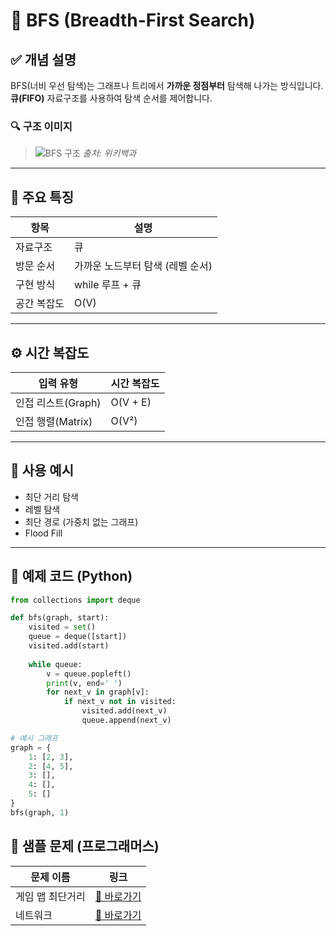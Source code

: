 # 📘 BFS (Breadth-First Search)

## ✅ 개념 설명

BFS(너비 우선 탐색)는 그래프나 트리에서 **가까운 정점부터** 탐색해 나가는 방식입니다.  
**큐(FIFO)** 자료구조를 사용하여 탐색 순서를 제어합니다.

### 🔍 구조 이미지
> ![BFS 구조](https://upload.wikimedia.org/wikipedia/commons/5/5d/Breadth-First-Search-Algorithm.gif)
> *출처: 위키백과*

---

## 🧮 주요 특징

| 항목      | 설명                                 |
|-----------|--------------------------------------|
| 자료구조   | 큐                                   |
| 방문 순서 | 가까운 노드부터 탐색 (레벨 순서)      |
| 구현 방식 | while 루프 + 큐                      |
| 공간 복잡도 | O(V)                                |

---

## ⚙️ 시간 복잡도

| 입력 유형       | 시간 복잡도       |
|------------------|--------------------|
| 인접 리스트(Graph) | O(V + E)           |
| 인접 행렬(Matrix) | O(V²)              |

---

## 🧠 사용 예시
- 최단 거리 탐색
- 레벨 탐색
- 최단 경로 (가중치 없는 그래프)
- Flood Fill

---

## 🧪 예제 코드 (Python)

```python
from collections import deque

def bfs(graph, start):
    visited = set()
    queue = deque([start])
    visited.add(start)
    
    while queue:
        v = queue.popleft()
        print(v, end=' ')
        for next_v in graph[v]:
            if next_v not in visited:
                visited.add(next_v)
                queue.append(next_v)

# 예시 그래프
graph = {
    1: [2, 3],
    2: [4, 5],
    3: [],
    4: [],
    5: []
}
bfs(graph, 1)
```

## 🧩 샘플 문제 (프로그래머스)
| 문제 이름           | 링크                                                                         |
|----------------------|------------------------------------------------------------------------------|
| 게임 맵 최단거리       | [🔗 바로가기](https://school.programmers.co.kr/learn/courses/30/lessons/1844) |
| 네트워크              | [🔗 바로가기](https://school.programmers.co.kr/learn/courses/30/lessons/43162) |